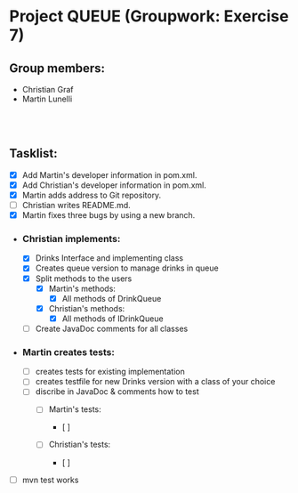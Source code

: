 # Project QUEUE (Groupwork: Exercise 7)
## Group members:  
* Christian Graf  
* Martin Lunelli
<br>
</br>

## Tasklist:
- [x] Add Martin's developer information in pom.xml.
- [x] Add Christian's developer information in pom.xml.
- [x] Martin adds address to Git repository.
- [ ] Christian writes README.md.
- [x] Martin fixes three bugs by using a new branch.

- ### Christian implements:
    - [x] Drinks Interface and implementing class
    - [x] Creates queue version to manage drinks in queue
    - [x] Split methods to the users
        - [x] Martin's methods:
            - [x] All methods of DrinkQueue  
        - [x] Christian's methods:
            - [x] All methods of IDrinkQueue
    - [ ] Create JavaDoc comments for all classes

- ### Martin creates tests:
    - [ ] creates tests for existing implementation
    - [ ] creates testfile for new Drinks version with a class of your choice
    - [ ] discribe in JavaDoc & comments how to test
        - [ ] Martin's tests:
            - [ ] 

        - [ ] Christian's tests:
            - [ ] 


- [ ] mvn test works







